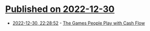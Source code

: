 # [Published on 2022-12-30](index.md)

* [2022-12-30, 22:28:52](https://news.ycombinator.com/item?id=34190849) - [The Games People Play with Cash Flow](https://commoncog.com/cash-flow-games/)
